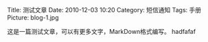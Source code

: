 Title: 测试文章
Date: 2010-12-03 10:20
Category: 短信通知
Tags: 手册
Picture: blog-1.jpg

这是一篇测试文章，可以有更多文字，MarkDown格式编写。
hadfafaf

